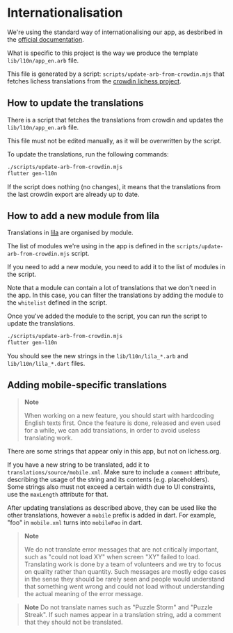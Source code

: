 # Internationalisation

We're using the standard way of internationalising our app, as desbribed in the
[official documentation](https://docs.flutter.dev/ui/accessibility-and-internationalization/internationalization#setting-up).

What is specific to this project is the way we produce the template `lib/l10n/app_en.arb` file.

This file is generated by a script: `scripts/update-arb-from-crowdin.mjs` that fetches lichess translations from the [crowdin lichess project](https://crowdin.com/project/lichess).

## How to update the translations

There is a script that fetches the translations from crowdin and updates the `lib/l10n/app_en.arb` file.

This file must not be edited manually, as it will be overwritten by the script.

To update the translations, run the following commands:

```bash
./scripts/update-arb-from-crowdin.mjs
flutter gen-l10n
```

If the script does nothing (no changes), it means that the translations from the
last crowdin export are already up to date.

## How to add a new module from lila

Translations in
[lila](https://github.com/lichess-org/lila/tree/master/translation/source) are organised by module.

The list of modules we're using in the app is defined in the `scripts/update-arb-from-crowdin.mjs` script.

If you need to add a new module, you need to add it to the list of modules in the script.

Note that a module can contain a lot of translations that we don't need in the app. In this case, you can filter the translations by adding the module to the `whitelist` defined in the script.

Once you've added the module to the script, you can run the script to update the translations.

```bash
./scripts/update-arb-from-crowdin.mjs
flutter gen-l10n
```

You should see the new strings in the `lib/l10n/lila_*.arb` and `lib/l10n/lila_*.dart` files.

## Adding mobile-specific translations

> **Note**
>
> When working on a new feature, you should start with hardcoding English texts first. Once the feature is done,
> released and even used for a while, we can add translations, in order to avoid useless translating work.

There are some strings that appear only in this app, but not on lichess.org.

If you have a new string to be translated, add it to `translations/source/mobile.xml`. Make sure to include a `comment`
attribute, describing the usage of the string and its contents (e.g. placeholders). Some strings also must not exceed a
certain width due to UI constraints, use the `maxLength` attribute for that.

After updating translations as
described above, they can be used like the other translations, however a `mobile` prefix is added in dart. For example,
"foo" in `mobile.xml` turns into `mobileFoo` in dart.

> **Note**
>
> We do not translate error messages that are not critically important, such as "could not load XY" when screen "XY"
> failed to load. Translating work is done by a team of volunteers and we try to focus on quality rather than quantity.
> Such messages are mostly edge cases in the sense they should be rarely seen and people would understand that something
> went wrong and could not load without understanding the actual meaning of the error message.

> **Note**
> Do not translate names such as "Puzzle Storm" and "Puzzle Streak". If such names appear in a translation string,
> add a comment that they should not be translated.

